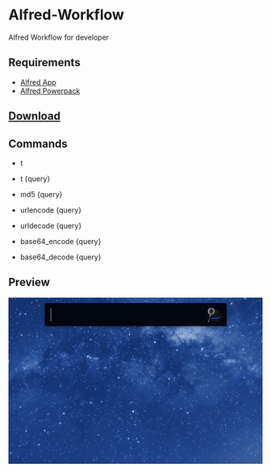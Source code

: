 # Alfred-Workflow
Alfred Workflow for developer

## Requirements
* [Alfred App](https://www.alfredapp.com)
* [Alfred Powerpack](https://www.alfredapp.com/powerpack/)

## [Download](https://github.com/asktao/Alfred-Workflow/releases/latest)

## Commands
* t 
* t {query}

* md5 {query}

* urlencode {query}
* urldecode {query}

* base64_encode {query}
* base64_decode {query}

## Preview
![alt text](t.gif)
